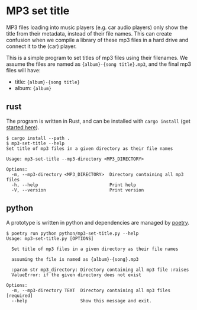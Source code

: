 # MP3 set title #

MP3 files loading into music players (e.g. car audio players) only show the title from their metadata, instead of their file names. This can create confusion when we compile a library of these mp3 files in a hard drive and connect it to the (car) player.

This is a simple program to set titles of mp3 files using their filenames. We assume the files are named as `{album}-{song title}.mp3`, and the final mp3 files will have:
- title: `{album}-{song title}`
- album: `{album}`

## rust ##

The program is written in Rust, and can be installed with `cargo install` (get [started here](https://doc.rust-lang.org/cargo/getting-started/installation.html)).

```
$ cargo install --path .
$ mp3-set-title --help
Set title of mp3 files in a given directory as their file names

Usage: mp3-set-title --mp3-directory <MP3_DIRECTORY>

Options:
  -m, --mp3-directory <MP3_DIRECTORY>  Directory containing all mp3 files
  -h, --help                           Print help
  -V, --version                        Print version
```

## python ##

A prototype is written in python and dependencies are managed by [poetry](https://python-poetry.org/).

```
$ poetry run python python/mp3-set-title.py --help
Usage: mp3-set-title.py [OPTIONS]

  Set title of mp3 files in a given directory as their file names

  assuming the file is named as {album}-{song}.mp3

  :param str mp3_directory: Directory containing all mp3 file :raises
  ValueError: if the given directory does not exist

Options:
  -m, --mp3-directory TEXT  Directory containing all mp3 files  [required]
  --help                    Show this message and exit.
```
